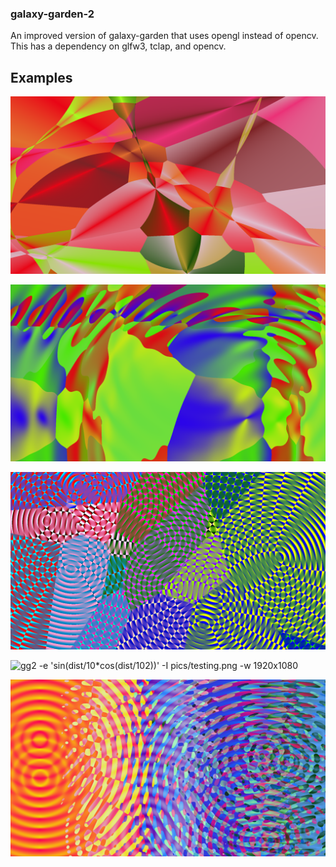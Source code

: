 ### galaxy-garden-2

An improved version of galaxy-garden that uses opengl instead of opencv.
This has a dependency on glfw3, tclap, and opencv.

## Examples

![gg2 -e 'angle' -I pics/angles.png -w 1920x1080 -r 121](pics/angles.png)

![gg2 -e '(cos((gl_FragCoord.xy+point)/200)+vec2(1,1)).x * (sin((gl_FragCoord.xy+point)/200)+vec2(1,1)).y + psin(dist/20+time)*0.05' -s 0.001 -a 2 -r 0.1 -R 1 -m 1x1 -n 5 -I long_command.png -w 1920x1080](pics/long_command.png)

![gg2 -v 'sin(dist/10)' -e dist -I pics/sort_not_rank.png -w 1920x1080](pics/sort_not_rank.png)

![gg2 -e 'sin(dist/10*cos(dist/102))' -I pics/testing.png -w 1920x1080](pics/testing.png)

![gg2 -e '20*(sin(dist/10)+1)+angle*dist' -w 1920x1080 -I pics/thing.png](pics/thing.png)

